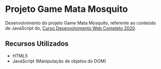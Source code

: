 # Projeto Game Mata Mosquito

Desenvolvimento do projeto Game Mata Mosquito, referente ao conteúdo de JavaScript do, [Curso Desenvolvimento Web Completo 2020](https://www.udemy.com/course/web-completo).

## Recursos Utilizados
- HTML5
- JavaScript (Manipulação de objetos do DOM)
